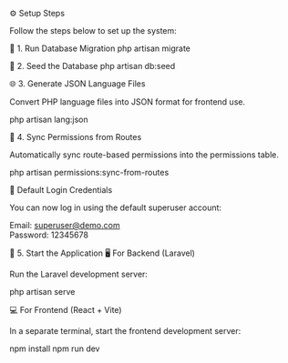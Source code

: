 ⚙️ Setup Steps

Follow the steps below to set up the system:

🧩 1. Run Database Migration
php artisan migrate

🌱 2. Seed the Database
php artisan db:seed

🌐 3. Generate JSON Language Files

Convert PHP language files into JSON format for frontend use.

php artisan lang:json

🔐 4. Sync Permissions from Routes

Automatically sync route-based permissions into the permissions table.

php artisan permissions:sync-from-routes

👤 Default Login Credentials

You can now log in using the default superuser account:

Email:    superuser@demo.com  
Password: 12345678

🚀 5. Start the Application
🖥️ For Backend (Laravel)

Run the Laravel development server:

php artisan serve

💻 For Frontend (React + Vite)

In a separate terminal, start the frontend development server:

npm install
npm run dev
